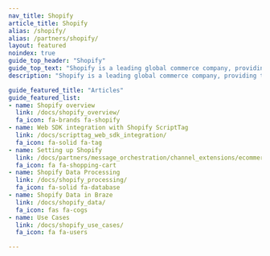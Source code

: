 ```yaml
---
nav_title: Shopify
article_title: Shopify
alias: /shopify/
alias: /partners/shopify/
layout: featured
noindex: true
guide_top_header: "Shopify"
guide_top_text: "Shopify is a leading global commerce company, providing trusted tools to start, grow, market, and manage a retail business of any size. Shopify makes commerce better for everyone with a platform and services that are engineered for reliability while delivering a better shopping experience for consumers everywhere."
description: "Shopify is a leading global commerce company, providing trusted tools to start, grow, market, and manage a retail business of any size. Shopify makes commerce better for everyone with a platform and services that are engineered for reliability while delivering a better shopping experience for consumers everywhere."

guide_featured_title: "Articles"
guide_featured_list:
- name: Shopify overview
  link: /docs/shopify_overview/
  fa_icon: fa-brands fa-shopify
- name: Web SDK integration with Shopify ScriptTag
  link: /docs/scripttag_web_sdk_integration/
  fa_icon: fa-solid fa-tag
- name: Setting up Shopify
  link: /docs/partners/message_orchestration/channel_extensions/ecommerce/shopify/setting_up_shopify/
  fa_icon: fa fa-shopping-cart
- name: Shopify Data Processing
  link: /docs/shopify_processing/
  fa_icon: fa-solid fa-database
- name: Shopify Data in Braze
  link: /docs/shopify_data/
  fa_icon: fas fa-cogs
- name: Use Cases
  link: /docs/shopify_use_cases/
  fa_icon: fa fa-users

---
```

<br><br>